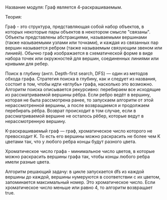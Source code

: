 Название модуля: Граф является 4-раскрашиваемым.

Теория:

Граф - это структура, представляющая собой набор объектов, в которых некоторые пары объектов в некотором смысле "связаны". Объекты представлены абстракциями, называемыми вершинами (также называемыми узлами или точками), и каждая из связанных пар вершин называется ребром (также называемым связующим звеном или линией). Обычно граф изображается в схематической форме в виде набора точек или окружностей для вершин, соединенных линиями или кривыми для ребер.

Поиск в глубину (англ. Depth-first search, DFS) — один из методов обхода графа. Стратегия поиска в глубину, как и следует из названия, состоит в том, чтобы идти «вглубь» графа, насколько это возможно. Алгоритм поиска описывается рекурсивно: перебираем все исходящие из рассматриваемой вершины рёбра. Если ребро ведёт в вершину, которая не была рассмотрена ранее, то запускаем алгоритм от этой нерассмотренной вершины, а после возвращаемся и продолжаем перебирать рёбра. Возврат происходит в том случае, если в рассматриваемой вершине не осталось рёбер, которые ведут в нерассмотренную вершину.

K-раскрашиваемый граф — граф, хроматическое число которого не превосходит K. То есть его вершины можно раскрасить не более чем K цветами так, что у любого ребра концы будут разного цвета.

Хроматическое число графа - минимальное число цветов, в которые можно раскрасить вершины графа так, чтобы концы любого ребра имели разные цвета.

Алгоритм решающий задачу: в цикле запускается dfs из каждой вершины до каждой, вершины нумеруются в соответствии с их цветом, запоминается максимальный номер. Это хроматическое число. Если хроматическое число меньше или равно 4, то алгоритм возвращает true. 

